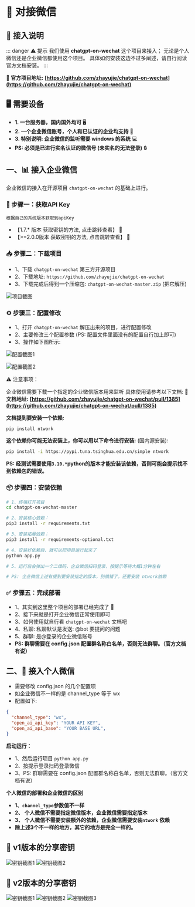 # 🚀 对接微信

## 📝 接入说明

::: danger ⚠️ 提示
我们使用 **chatgpt-on-wechat** 这个项目来接入；
无论是个人微信还是企业微信都使用这个项目。
具体如何安装这边不过多阐述，请自行阅读官方文档安装。
:::

**🔗 官方项目地址:**  **[https://github.com/zhayujie/chatgpt-on-wechat](https://github.com/zhayujie/chatgpt-on-wechat)**

## 🖥️ 需要设备

* **1. 一台服务器，国内国外均可** 🖥️
* **2. 一个企业微信账号，个人和已认证的企业均支持** 📱
* **3. 特别说明: 企业微信的监听需要 windows 的系统** 💻
* **PS: 必须是已进行实名认证的微信号 (未实名的无法登录)** 🔒

## 一、📊 接入企业微信

企业微信的接入在开源项目 `chatgpt-on-wechat` 的基础上进行。

### 🔑 步骤一：获取API Key

`根据自己的系统版本获取到apiKey`

* 【1.7.* 版本 获取密钥的方法, 点击跳转查看】 🔗
* 【>=2.0.0版本 获取密钥的方法, 点击跳转查看】 🔗

### 📥 步骤二：下载项目

* 1、下载 `chatgpt-on-wechat` 第三方开源项目
* 2、下载地址: `https://github.com/zhayujie/chatgpt-on-wechat`
* 3、下载完成后得到一个压缩包: `chatgpt-on-wechat-master.zip` (把它解压)

![项目截图](https://doc.chatmoney.cn/docs/images/general/third-deployment/on-wechat/chatgpt-on-wechat.png)

### ⚙️ 步骤三：配置修改

* 1、打开 `chatgpt-on-wechat` 解压出来的项目，进行配置修改
* 2、主要修改三个配置参数 (PS: 配置文件里面没有的配置自行加上即可)
* 3、操作如下图所示:

![配置截图1](https://doc.chatmoney.cn/docs/images/general/third-deployment/on-wechat/config_001.png)

![配置截图2](https://doc.chatmoney.cn/docs/images/general/third-deployment/on-wechat/config_002.png)

⚠️ 注意事项：

企业微信需要下载一个指定的企业微信版本用来监听
具体使用请参考以下文档:
**📄 文档地址:**  **[https://github.com/zhayujie/chatgpt-on-wechat/pull/1385](https://github.com/zhayujie/chatgpt-on-wechat/pull/1385)**

**文档提到要安装一个依赖:** 
```bash
pip install ntwork
```

**这个依赖你可能无法安装上，你可以用以下命令进行安装:** 
(国内源安装):
```bash
pip install -i https://pypi.tuna.tsinghua.edu.cn/simple ntwork
```

**PS: 经测试需要使用** **​`3.10.*`​**  **python的版本才能安装该依赖，否则可能会提示找不到依赖包的错误。**

### 📦 步骤四：安装依赖

```bash
# 1、终端打开项目
cd chatgpt-on-wechat-master

# 2、安装核心依赖：
pip3 install -r requirements.txt

# 3、安装拓展依赖：
pip3 install -r requirements-optional.txt

# 4、安装好依赖后、就可以把项目运行起来了
python app.py

# 5、运行后会弹出一个二维码，企业微信扫码登录，按提示等待大概1分钟左右

# PS: 企业微信上述有提到要安装指定的版本，别搞错了。还要安装 ntwork依赖
```

### ✅ 步骤五：完成部署

* 1、其实到这里整个项目的部署已经完成了 🎉
* 2、接下来就是打开企业微信正常使用即可
* 3、如何使用就自行看 `chatgpt-on-wechat` 文档吧
* 4、私聊: 私聊默认是发送: @bot 要提问的问题
* 5、群聊: 是@登录的企业微信账号
* **PS: 群聊需要在 config.json 配置群名称白名单，否则无法群聊。（官方文档有说）**

## 二、👤 接入个人微信

* 需要修改 config.json 的几个配置项
* 如企业微信不一样的是 channel_type 等于 wx
* 配置如下:

```json
{
  "channel_type": "wx",
  "open_ai_api_key": "YOUR API KEY",
  "open_ai_api_base": "YOUR BASE URL",
}
```

**启动运行：**

* 1、然后运行项目 `python app.py`
* 2、按提示登录扫码登录微信
* 3、PS: 群聊需要在 config.json 配置群名称白名单，否则无法群聊。（官方文档有说）

**个人微信的部署和企业微信的区别**

* **1、**​**​`channel_type`​** **参数值不一样**
* **2、 个人微信不需要指定微信版本，企业微信需要指定版本**
* **3、 个人微信不需要安装额外的依赖，企业微信需要安装** **​`ntwork`​** **依赖**
* **除上述3个不一样的地方，其它的地方是完全一样的。**

## 🔑 v1版本的分享密钥

![密钥截图1](https://doc.chatmoney.cn/docs/images/general/third-deployment/on-wechat/get_key_001.png)
![密钥截图2](https://doc.chatmoney.cn/docs/images/general/third-deployment/on-wechat/get_key_002.png)

## 🔑 v2版本的分享密钥

![密钥截图1](https://doc.chatmoney.cn/docs/images/general/third-deployment/on-wechat/2.0-key-001.png)
![密钥截图2](https://doc.chatmoney.cn/docs/images/general/third-deployment/on-wechat/2.0-key-002.png)
![密钥截图3](https://doc.chatmoney.cn/docs/images/general/third-deployment/on-wechat/2.0-key-003.png)